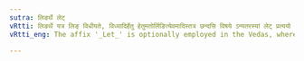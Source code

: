 ```yaml
---
sutra: लिङर्थे लेट्
vRtti: लिङर्थे यत्र लिङ् विधीयते, विध्यादिर्हेतु हेतुमतोर्लिङित्येवमादिस्तत्र छन्दसि विषये ऽन्यतरस्यां लेट् प्रत्ययो भवति ॥
vRtti_eng: The affix '_Let_' is optionally employed in the Vedas, wherever the Potential can be used.

---
```

